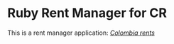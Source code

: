 # Ruby Rent Manager for CR

This is a rent manager application:
[*Colombia rents*](http://colombiarents.com/)
